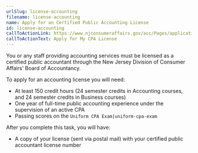 ```yaml
---
urlSlug: license-accounting
filename: license-accounting
name: Apply for an Certified Public Accounting License
id: license-accounting
callToActionLink: https://www.njconsumeraffairs.gov/acc/Pages/applications.aspx
callToActionText: Apply for My CPA License
---
```

You or any staff providing accounting services must be licensed as a certified public accountant through the New Jersey Division of Consumer Affairs' Board of Accountancy.

To apply for an accounting license you will need:

* At least 150 credit hours (24 semester credits in Accounting courses, and 24 semester credits in Business courses)
* One year of full-time public accounting experience under the supervision of an active CPA
* Passing scores on the `Uniform CPA Exam|uniform-cpa-exam` 

After you complete this task, you will have:

* A copy of your license (sent via postal mail) with your certified public accountant license number